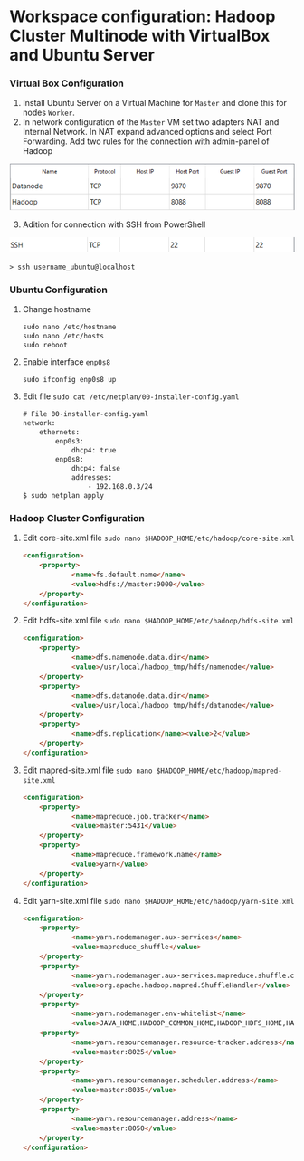 # Workspace configuration: Hadoop Cluster Multinode with VirtualBox and Ubuntu Server
### Virtual Box Configuration
1. Install Ubuntu Server on a Virtual Machine for `Master` and clone this for nodes `Worker`.
2.  In network configuration of the `Master` VM set two adapters NAT and Internal Network. In NAT expand advanced options and select Port Forwarding. Add two rules for the connection with admin-panel of Hadoop

![Port Forwading Rules](port_rules1.png)

3. Adition for connection with SSH from PowerShell

![Port Forwading Rules](port_rules2.png)

`> ssh username_ubuntu@localhost`

### Ubuntu Configuration
1. Change hostname
    ```
    sudo nano /etc/hostname 
    sudo nano /etc/hosts
    sudo reboot
    ```
2. Enable interface `enp0s8`
    ```
    sudo ifconfig enp0s8 up
    ```
3. Edit file `sudo cat /etc/netplan/00-installer-config.yaml`
    ```
    # File 00-installer-config.yaml 
    network:
        ethernets:
            enp0s3:
                dhcp4: true
            enp0s8:
                dhcp4: false
                addresses:
                    - 192.168.0.3/24
    $ sudo netplan apply
    ```
### Hadoop Cluster Configuration
1. Edit core-site.xml file `sudo nano $HADOOP_HOME/etc/hadoop/core-site.xml`
    ```html
    <configuration>
        <property>
                <name>fs.default.name</name>
                <value>hdfs://master:9000</value>
        </property>
    </configuration>
    ```
2. Edit hdfs-site.xml file `sudo nano $HADOOP_HOME/etc/hadoop/hdfs-site.xml`
    ```html
    <configuration>
        <property>
                <name>dfs.namenode.data.dir</name>
                <value>/usr/local/hadoop_tmp/hdfs/namenode</value>
        </property>
        <property>
                <name>dfs.datanode.data.dir</name>
                <value>/usr/local/hadoop_tmp/hdfs/datanode</value>
        </property>
        <property>
                <name>dfs.replication</name><value>2</value>
        </property>
    </configuration>
    ```
3. Edit mapred-site.xml file `sudo nano $HADOOP_HOME/etc/hadoop/mapred-site.xml`
    ```html
    <configuration>
        <property>
                <name>mapreduce.job.tracker</name>
                <value>master:5431</value>
        </property>
        <property>
                <name>mapreduce.framework.name</name>
                <value>yarn</value>
        </property>
    </configuration>
    ```

4. Edit yarn-site.xml file `sudo nano $HADOOP_HOME/etc/hadoop/yarn-site.xml`
    ```html
    <configuration>
        <property>
                <name>yarn.nodemanager.aux-services</name>
                <value>mapreduce_shuffle</value>
        </property>
        <property>
                <name>yarn.nodemanager.aux-services.mapreduce.shuffle.class</name>
                <value>org.apache.hadoop.mapred.ShuffleHandler</value>
        </property>
        <property>
                <name>yarn.nodemanager.env-whitelist</name>
                <value>JAVA_HOME,HADOOP_COMMON_HOME,HADOOP_HDFS_HOME,HADOOP_CONF_DIR,CLASSPATH_PERPEND_DISTCACHE,HADOOP></property>
        <property>
                <name>yarn.resourcemanager.resource-tracker.address</name>
                <value>master:8025</value>
        </property>
        <property>
                <name>yarn.resourcemanager.scheduler.address</name>
                <value>master:8035</value>
        </property>
        <property>
                <name>yarn.resourcemanager.address</name>
                <value>master:8050</value>
        </property>
    </configuration>
    ```
